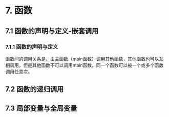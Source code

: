 # 7. 函数

## 7.1 函数的声明与定义-嵌套调用

### 7.1.1 函数的声明与定义

函数间的调用关系是，由主函数（main函数）调用其他函数，其他函数也可以互相调用，但是其他函数不可以调用main函数。同一个函数可以被一个或多个函数调用任意次。






## 7.2 函数的递归调用




## 7.3 局部变量与全局变量



